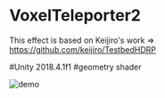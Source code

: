 # VoxelTeleporter2

This effect is based on Keijiro's work => https://github.com/keijiro/TestbedHDRP  

#Unity 2018.4.1f1
#geometry shader

![demo](https://raw.github.com/wiki/YoHana19/VoxelTeleporter2/images/VoxelTeleporter2.gif)
